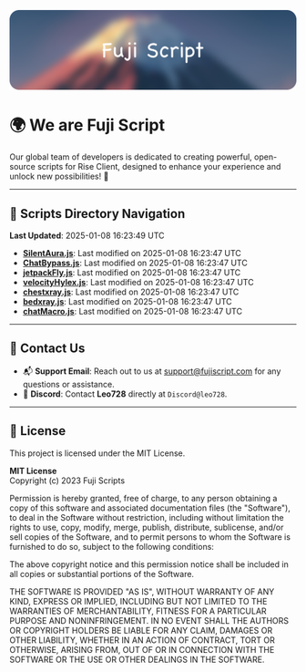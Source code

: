 ![Banner](.github/b.webp)

# 🌍 **We are Fuji Script**

Our global team of developers is dedicated to creating powerful, open-source scripts for Rise Client, designed to enhance your experience and unlock new possibilities! 🌟

---
<!-- SCRIPTS_NAVIGATION_START -->
## 📂 **Scripts Directory Navigation**

**Last Updated**: 2025-01-08 16:23:49 UTC

- **[SilentAura.js](scripts/SilentAura.js)**: Last modified on 2025-01-08 16:23:47 UTC
- **[ChatBypass.js](scripts/ChatBypass.js)**: Last modified on 2025-01-08 16:23:47 UTC
- **[jetpackFly.js](scripts/jetpackFly.js)**: Last modified on 2025-01-08 16:23:47 UTC
- **[velocityHylex.js](scripts/velocityHylex.js)**: Last modified on 2025-01-08 16:23:47 UTC
- **[chestxray.js](scripts/chestxray.js)**: Last modified on 2025-01-08 16:23:47 UTC
- **[bedxray.js](scripts/bedxray.js)**: Last modified on 2025-01-08 16:23:47 UTC
- **[chatMacro.js](scripts/chatMacro.js)**: Last modified on 2025-01-08 16:23:47 UTC

<!-- SCRIPTS_NAVIGATION_END -->

---

## 💬 **Contact Us**  
- 📬 **Support Email**: Reach out to us at [support@fujiscript.com](mailto:support@fujiscript.com) for any questions or assistance.  
- 💬 **Discord**: Contact **Leo728** directly at `Discord@leo728`.

---

## 📜 **License**

This project is licensed under the MIT License.  

**MIT License**  
Copyright (c) 2023 Fuji Scripts  

Permission is hereby granted, free of charge, to any person obtaining a copy of this software and associated documentation files (the "Software"), to deal in the Software without restriction, including without limitation the rights to use, copy, modify, merge, publish, distribute, sublicense, and/or sell copies of the Software, and to permit persons to whom the Software is furnished to do so, subject to the following conditions:  

The above copyright notice and this permission notice shall be included in all copies or substantial portions of the Software.  

THE SOFTWARE IS PROVIDED "AS IS", WITHOUT WARRANTY OF ANY KIND, EXPRESS OR IMPLIED, INCLUDING BUT NOT LIMITED TO THE WARRANTIES OF MERCHANTABILITY, FITNESS FOR A PARTICULAR PURPOSE AND NONINFRINGEMENT. IN NO EVENT SHALL THE AUTHORS OR COPYRIGHT HOLDERS BE LIABLE FOR ANY CLAIM, DAMAGES OR OTHER LIABILITY, WHETHER IN AN ACTION OF CONTRACT, TORT OR OTHERWISE, ARISING FROM, OUT OF OR IN CONNECTION WITH THE SOFTWARE OR THE USE OR OTHER DEALINGS IN THE SOFTWARE.  
